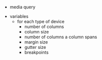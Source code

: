 - media query

* variables
  - for each type of device
    - number of columns
    - column size
    - number of columns a column spans
    - margin size
    - gutter size
    - breakpoints
